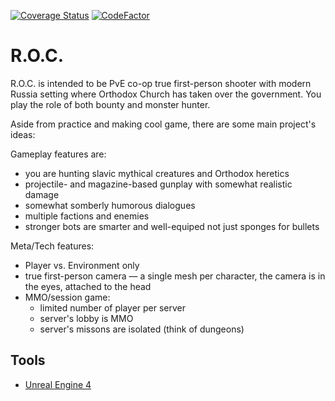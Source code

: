[![Coverage Status](https://coveralls.io/repos/github/UnoYakshi/FPS-Prototype/badge.svg?branch=master)](https://coveralls.io/github/UnoYakshi/FPS-Prototype?branch=master)
[![CodeFactor](https://www.codefactor.io/repository/github/unoyakshi/fps-prototype/badge)](https://www.codefactor.io/repository/github/unoyakshi/fps-prototype)

# R.O.C.
R.O.C. is intended to be PvE co-op true first-person shooter with modern Russia setting where Orthodox Church has taken over the government. You play the role of both bounty and monster hunter.

Aside from practice and making cool game, there are some main project's ideas:

Gameplay features are:
* you are hunting slavic mythical creatures and Orthodox heretics
* projectile- and magazine-based gunplay with somewhat realistic damage
* somewhat somberly humorous dialogues
* multiple factions and enemies
* stronger bots are smarter and well-equiped not just sponges for bullets 

Meta/Tech features:
* Player vs. Environment only
* true first-person camera — a single mesh per character, the camera is in the eyes, attached to the head
* MMO/session game:
  * limited number of player per server
  * server's lobby is MMO
  * server's missons are isolated (think of dungeons)

## Tools
* [Unreal Engine 4](https://www.unrealengine.com/)
